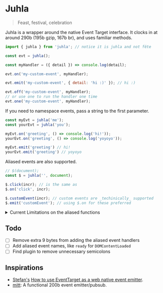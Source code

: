 # Juhla

> Feast, festival, celebration

Juhla is a wrapper around the native Event Target interface. It clocks in at around 290b (195b gzip, 167b br), and uses familiar methods.

```js
import { juhla } from 'juhla'; // notice it is juhla and not fête

const evt = juhla();

const myHandler = ({ detail }) => console.log(detail);

evt.on('my-custom-event', myHandler); 

evt.emit('my-custom-event', { detail: 'hi :)' }); // hi :)

evt.off('my-custom-event', myHandler);
// or use one to run the handler one time
evt.one('my-custom-event', myHandler);
```

If you need to namespace events, pass a string to the first parameter.

```js
const myEvt = juhla('me');
const yourEvt = juhla('you');

myEvt.on('greeting', () => console.log('hi!'));
yourEvt.on('greeting', () => console.log('yoyoyo'));

myEvt.emit('greeting') // hi!
yourEvt.emit('greeting') // yoyoyo
```

Aliased events are also supported.

```js
// $(document);
const $ = juhla('', document);

$.click(incr); // is the same as
$.on('click', incr);

$.customEvent(incr); // custom events are _techinically_ supported
$.emit('customEvent'); // using $.on for these preferred
```

<details>
    <summary>Current Limitations on the aliased functions</summary>
    <p>While all of the events are there, this also means some events that are longer are not given their shorter counterparts</p>
    <p>For example, jQuery's <code>.ready()</code> event handler would become <code>.DOMContentLoaded()</code>.</p>
    <p>This is on the todo list, but would require increasing the size limit to achieve</p>
</details>


## Todo

- [ ] Remove extra 9 bytes from adding the aliased event handlers
- [ ] Add aliased event names, like `ready` for `DOMContentLoaded`
- [ ] Find plugin to remove unnecessary semicolons

## Inspirations

- [Stefan's](https://www.stefanjudis.com/) [How to use EventTarget as a web native event emitter](https://www.stefanjudis.com/today-i-learned/how-to-use-eventtarget-as-a-web-native-event-emitter/).
- [mitt](https://github.com/developit/mitt): A functional 200b event emitter/pubsub.
